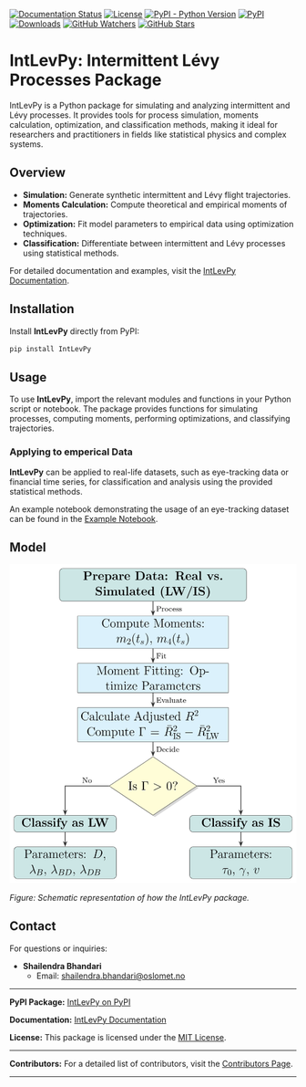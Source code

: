 [![Documentation Status](https://readthedocs.org/projects/intlevpy/badge/?version=latest)](https://intlevpy.readthedocs.io/en/latest/)
[![License](https://img.shields.io/badge/License-MIT-brightgreen)](https://github.com/shailendrabhandari/IntLevPy/blob/main/LICENSE)
[![PyPI - Python Version](https://img.shields.io/pypi/pyversions/intlevpy)](https://pypi.org/project/IntLevPy/)
[![PyPI](https://img.shields.io/pypi/v/intlevpy)](https://pypi.org/project/IntLevPy/)
[![Downloads](https://pepy.tech/badge/intlevpy)](https://pepy.tech/project/intlevpy)
[![GitHub Watchers](https://img.shields.io/github/watchers/shailendrabhandari/IntLevPy?style=social)](https://github.com/shailendrabhandari/IntLevPy/watchers)
[![GitHub Stars](https://img.shields.io/github/stars/shailendrabhandari/IntLevPy?style=social)](https://github.com/shailendrabhandari/IntLevPy/stargazers)


# IntLevPy: Intermittent Lévy Processes Package

IntLevPy is a Python package for simulating and analyzing intermittent and Lévy processes. It provides tools for process simulation, moments calculation, optimization, and classification methods, making it ideal for researchers and practitioners in fields like statistical physics and complex systems.

Overview
---

- **Simulation:** Generate synthetic intermittent and Lévy flight trajectories.
- **Moments Calculation:** Compute theoretical and empirical moments of trajectories.
- **Optimization:** Fit model parameters to empirical data using optimization techniques.
- **Classification:** Differentiate between intermittent and Lévy processes using statistical methods.

For detailed documentation and examples, visit the [IntLevPy Documentation](https://intlevpy.readthedocs.io/en/latest/).

## Installation

Install **IntLevPy** directly from PyPI:

```bash
pip install IntLevPy
```

## Usage

To use **IntLevPy**, import the relevant modules and functions in your Python script or notebook. The package provides functions for simulating processes, computing moments, performing optimizations, and classifying trajectories.


### Applying to emperical Data

**IntLevPy** can be applied to real-life datasets, such as eye-tracking data or financial time series, for classification and analysis using the provided statistical methods.

An example notebook demonstrating the usage of an eye-tracking dataset can be found in the [Example Notebook](https://github.com/shailendrabhandari/IntLevPy/blob/main/intermittent_levy/examples/example_notebook.ipynb).


## Model

![Intermittent Lévy Process Model](https://raw.githubusercontent.com/shailendrabhandari/IntLevPy/main/intermittent_levy/examples/results/model.jpg)

*Figure: Schematic representation of how the IntLevPy package.*

## Contact

For questions or inquiries:

- **Shailendra Bhandari**
  - Email: shailendra.bhandari@oslomet.no


---

**PyPI Package:** [IntLevPy on PyPI](https://pypi.org/project/IntLevPy/)

**Documentation:** [IntLevPy Documentation](https://intlevpy.readthedocs.io/en/latest/)

**License:** This package is licensed under the [MIT License](https://github.com/shailendrabhandari/IntLevPy/blob/main/LICENSE).

---

**Contributors:** For a detailed list of contributors, visit the [Contributors Page](https://intlevpy.readthedocs.io/en/latest/authors.html#contributors).

--- 